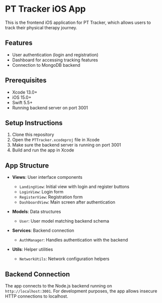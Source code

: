 # PT Tracker iOS App

This is the frontend iOS application for PT Tracker, which allows users to track their physical therapy journey.

## Features

- User authentication (login and registration)
- Dashboard for accessing tracking features
- Connection to MongoDB backend

## Prerequisites

- Xcode 13.0+
- iOS 15.0+
- Swift 5.5+
- Running backend server on port 3001

## Setup Instructions

1. Clone this repository
2. Open the `PTTracker.xcodeproj` file in Xcode
3. Make sure the backend server is running on port 3001
4. Build and run the app in Xcode

## App Structure

- **Views**: User interface components
  - `LandingView`: Initial view with login and register buttons
  - `LoginView`: Login form
  - `RegisterView`: Registration form
  - `DashboardView`: Main screen after authentication

- **Models**: Data structures
  - `User`: User model matching backend schema

- **Services**: Backend connection
  - `AuthManager`: Handles authentication with the backend

- **Utils**: Helper utilities
  - `NetworkUtils`: Network configuration helpers

## Backend Connection

The app connects to the Node.js backend running on `http://localhost:3001`. For development purposes, the app allows insecure HTTP connections to localhost. 